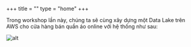 +++
title = ""
type = "home"
+++

Trong workshop lần này, chúng ta sẽ cùng xây dựng một Data Lake trên AWS cho cửa hàng bán quần áo online với hệ thống như sau:

![alt](/images/overview/architect.png)
